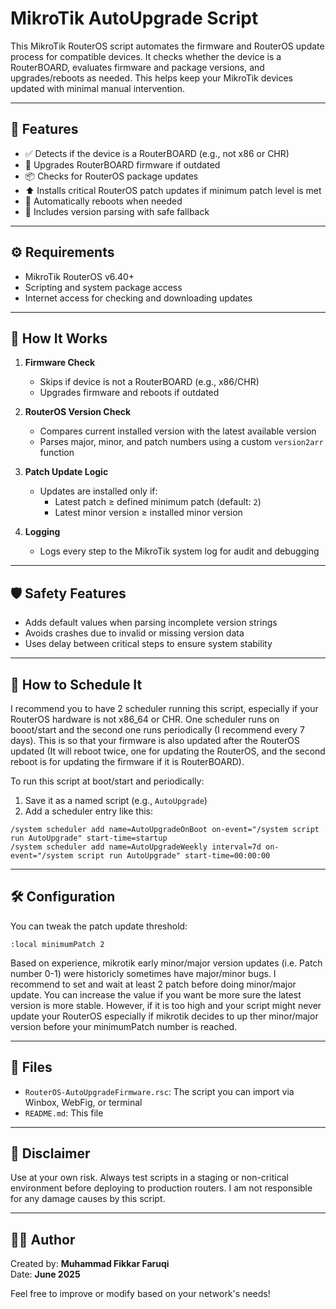 # MikroTik AutoUpgrade Script

This MikroTik RouterOS script automates the firmware and RouterOS update process for compatible devices. It checks whether the device is a RouterBOARD, evaluates firmware and package versions, and upgrades/reboots as needed. This helps keep your MikroTik devices updated with minimal manual intervention.

---

## 🧩 Features

- ✅ Detects if the device is a RouterBOARD (e.g., not x86 or CHR)
- 🔄 Upgrades RouterBOARD firmware if outdated
- 📦 Checks for RouterOS package updates
- ⬆️ Installs critical RouterOS patch updates if minimum patch level is met
- 🔁 Automatically reboots when needed
- 🧪 Includes version parsing with safe fallback

---

## ⚙️ Requirements

- MikroTik RouterOS v6.40+
- Scripting and system package access
- Internet access for checking and downloading updates

---

## 📝 How It Works

1. **Firmware Check**
   - Skips if device is not a RouterBOARD (e.g., x86/CHR)
   - Upgrades firmware and reboots if outdated

2. **RouterOS Version Check**
   - Compares current installed version with the latest available version
   - Parses major, minor, and patch numbers using a custom `version2arr` function

3. **Patch Update Logic**
   - Updates are installed only if:
     - Latest patch ≥ defined minimum patch (default: `2`)
     - Latest minor version ≥ installed minor version

4. **Logging**
   - Logs every step to the MikroTik system log for audit and debugging

---

## 🛡️ Safety Features

- Adds default values when parsing incomplete version strings
- Avoids crashes due to invalid or missing version data
- Uses delay between critical steps to ensure system stability

---

## 🔄 How to Schedule It

I recommend you to have 2 scheduler running this script, especially if your RouterOS hardware is not x86_64 or CHR.
One scheduler runs on booot/start and the second one runs periodically (I recommend every 7 days).
This is so that your firmware is also updated after the RouterOS updated (It will reboot twice, one for updating the RouterOS, and the second reboot is for updating the firmware if it is RouterBOARD).

To run this script at boot/start and periodically:

1. Save it as a named script (e.g., `AutoUpgrade`)
2. Add a scheduler entry like this:

```shell
/system scheduler add name=AutoUpgradeOnBoot on-event="/system script run AutoUpgrade" start-time=startup
/system scheduler add name=AutoUpgradeWeekly interval=7d on-event="/system script run AutoUpgrade" start-time=00:00:00
```

---

## 🛠 Configuration

You can tweak the patch update threshold:

```mikrotik
:local minimumPatch 2
```
Based on experience, mikrotik early minor/major version updates (i.e. Patch number 0-1) were historicly sometimes have major/minor bugs.
I recommend to set and wait at least 2 patch before doing minor/major update.
You can increase the value if you want be more sure the latest version is more stable. However, if it is too high and your script might never update your RouterOS especially if mikrotik decides to up ther minor/major version before your minimumPatch number is reached.

---

## 📂 Files

- `RouterOS-AutoUpgradeFirmware.rsc`: The script you can import via Winbox, WebFig, or terminal
- `README.md`: This file

---

## 🧪 Disclaimer

Use at your own risk. Always test scripts in a staging or non-critical environment before deploying to production routers.
I am not responsible for any damage causes by this script.

---

## 👨‍💻 Author

Created by: **Muhammad Fikkar Faruqi**  
Date: **June 2025**

Feel free to improve or modify based on your network's needs!

